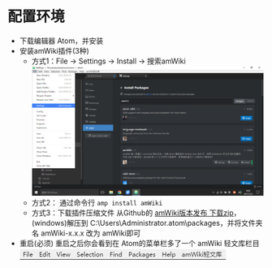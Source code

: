 # 配置环境

* 下载编辑器 Atom，并安装
* 安装amWiki插件(3种)
  * 方式1：File -> Settings -> Install -> 搜索amWiki
   ![安装](amWiki/images/lx1.png)
  * 方式2： 通过命令行
    `amp install amWiki `
  * 方式3：下载插件压缩文件
    从Github的 [amWiki版本发布 下载zip](https://github.com/TevinLi/amWiki/releases)，(windows)解压到 C:\Users\Administrator\.atom\packages，并将文件夹名 amWiki-x.x.x 改为 amWiki即可
* 重启(必须)
  重启之后你会看到在 Atom的菜单栏多了一个 amWiki 轻文库栏目<br>
  ![amWiki](amWiki/images/lx2.png)
